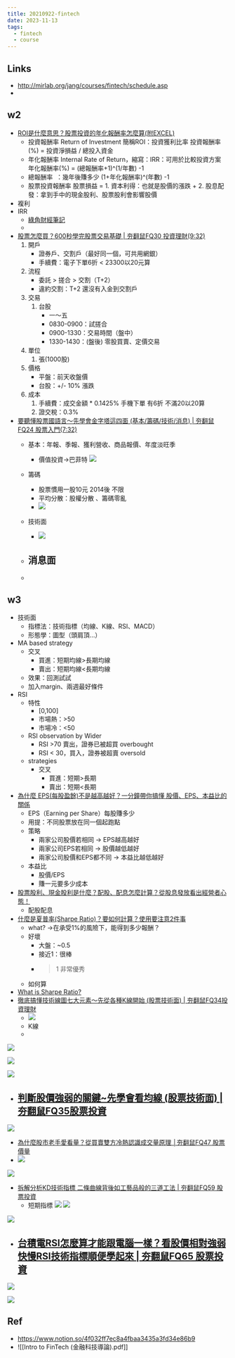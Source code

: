 ```yaml
---
title: 20210922-fintech
date: 2023-11-13
tags:
  - fintech
  - course
---
```

## Links
- http://mirlab.org/jang/courses/fintech/schedule.asp
- 
## w2
- [ROI是什麼意思？股票投資的年化報酬率怎麼算(附EXCEL)](https://rich01.com/return-of-investment/)
	- 投資報酬率 Return of Investment 簡稱ROI：投資獲利比率
	投資報酬率(%) = 投資淨損益 / 總投入資金
	- 年化報酬率 Internal Rate of Return，縮寫：IRR：可用於比較投資方案
	年化報酬率(%) = (總報酬率+1)^(1/年數) -1
	- 總報酬率  ：幾年後賺多少
	(1+年化報酬率)^(年數) -1
	- 股票投資報酬率
	股票損益 = 1. 資本利得：也就是股價的漲跌  + 2. 股息配發：拿到手中的現金股利、股票股利會影響股價
- 複利
- IRR
	- [綠角財經筆記](https://greenhornfinancefootnote.blogspot.com/2007/07/internal-rate-of-return.html)
	- 
- [股票怎麼買？600秒學完股票交易基礎 | 夯翻鼠FQ30 投資理財(9:32)](https://www.youtube.com/watch?v=zEDJ7LBZO4M)
	1. 開戶
		- 證券戶、交割戶（最好同一個，可共用網銀）
		- 手續費：電子下單6折 < 23300以20元算
	2. 流程
		- 委託 > 搓合 > 交割（T+2）
		- 違約交割：T+2 還沒有入金到交割戶
	3. 交易
		1. 台股
			- 一～五
			- 0830-0900：試搓合
			- 0900-1330：交易時間（盤中）
			- 1330-1430：(盤後) 零股買賣、定價交易
	4. 單位
		1. 張(1000股)
	5. 價格
		- 平盤：前天收盤價
		- 台股：+/- 10% 漲跌
	6. 成本
		1. 手續費：成交金額 * 0.1425% 手機下單 有6折 不滿20以20算
		2. 證交稅：0.3%
- [要聽懂股票國語言～先學會金字塔這四面 (基本/籌碼/技術/消息) | 夯翻鼠FQ24 股票入門(7:32)](https://www.youtube.com/watch?v=4jRM4Zze7Ng)
	- 基本：年報、季報、獲利營收、商品報價、年度淡旺季
		- 價值投資->巴菲特 ![](https://i.imgur.com/73Vxnru.png)
	- 籌碼
		- 股票慣用一股10元 2014後 不限
		- 平均分散：股權分散 、籌碼零亂
		- ![](https://i.imgur.com/VX2CuD3.png)
	- 技術面
		- ![](https://i.imgur.com/C1LJYBC.png)
	- 消息面
		- 



	- 
## w3
- 技術面
	- 指標法：技術指標（均線、K線、RSI、MACD）
	- 形態學：圖型（頭肩頂...）
- MA based strategy
	- 交叉
		- 買進：短期均線>長期均線
		- 賣出：短期均線<長期均線
	- 效果：回測試試
	- 加入margin、兩週最好條件
-  RSI 
	- 特性
		- [0,100]
		- 市場熱：>50
		- 市場冷：<50
	- RSI observation by Wider
		- RSI >70 賣出，證券已被超買 overbought
		- RSI < 30，買入，證券被超賣 oversold
	- strategies
		- 交叉
			- 買進：短期>長期
			- 賣出：短期<長期
- [為什麼 EPS(每股盈餘)不是越高越好？一分鐘帶你搞懂 股價、EPS、本益比的關係](https://www.cmoney.tw/notes/note-detail.aspx?nid=7095)
	- EPS（Earning per Share）每股賺多少
	- 用提：不同股票放在同一個起跑點
	- 策略
		- 兩家公司股價若相同 → EPS越高越好
		- 兩家公司EPS若相同 → 股價越低越好
		- 兩家公司股價和EPS都不同 → 本益比越低越好
	- 本益比
		- 股價/EPS
		- 賺一元要多少成本
- [股票股利、現金股利是什麼？配股、配息怎麼計算？從股息發放看出經營者心態！](https://www.cmoney.tw/learn/course/0520/topic/1232)
	- 配股配息
- [什麼是夏普率(Sharpe Ratio)？要如何計算？使用要注意2件事](https://rich01.com/what-sharpe-ratio/)
	- what? ->在承受1%的風險下，能得到多少報酬？
	- 好壞
		- 大盤：~0.5
		- 接近1：很棒
		- >1 非常優秀
	- 如何算
- [What is Sharpe Ratio?](https://www.realvantage.co/insights/what-is-sharpe-ratio/)
- [徹底搞懂技術線圖七大元素～先從各種K線開始 (股票技術面) | 夯翻鼠FQ34投資理財](https://www.youtube.com/watch?v=V__cjhFm0L8)
	- ![](https://i.imgur.com/CiI0TVt.png)
	- K線
	- 
![](https://i.imgur.com/8IVlG2g.png)

![](https://i.imgur.com/4RuiGCM.png)

![](https://i.imgur.com/HN7Xany.png)
- [判斷股價強弱的關鍵~先學會看均線 (股票技術面) | 夯翻鼠FQ35股票投資](https://www.youtube.com/watch?v=ti8m7rJmB3E)
	- 
![](https://i.imgur.com/albOjjA.png)
- [為什麼股市老手愛看量？從買賣雙方冷熱認識成交量原理 │夯翻鼠FQ47 股票價量](https://www.youtube.com/watch?v=7hTKPeCAla0)
- ![](https://i.imgur.com/5mNmrS3.png)

![](https://i.imgur.com/K29KuMc.png)
- [拆解分析KD技術指標 二條曲線背後如工藝品般的三道工法 | 夯翻鼠FQ59 股票投資](https://www.youtube.com/watch?v=PKsMKvp9ICs)
	- 短期指標
![](https://i.imgur.com/EYt8V7r.png)
![](https://i.imgur.com/WVJXDAs.png)

![](https://i.imgur.com/5MUm5N1.png)
- [台積電RSI怎麼算才能跟電腦一樣？看股價相對強弱 快慢RSI技術指標順便學起來 | 夯翻鼠FQ65 股票投資](https://www.youtube.com/watch?v=vVadeSzwMTI)
	- 
![](https://i.imgur.com/GQYICkb.png)

![](https://i.imgur.com/7HBVfe4.png)

## Ref
- https://www.notion.so/4f032ff7ec8a4fbaa3435a3fd34e86b9
- ![[Intro to FinTech (金融科技導論).pdf]]
